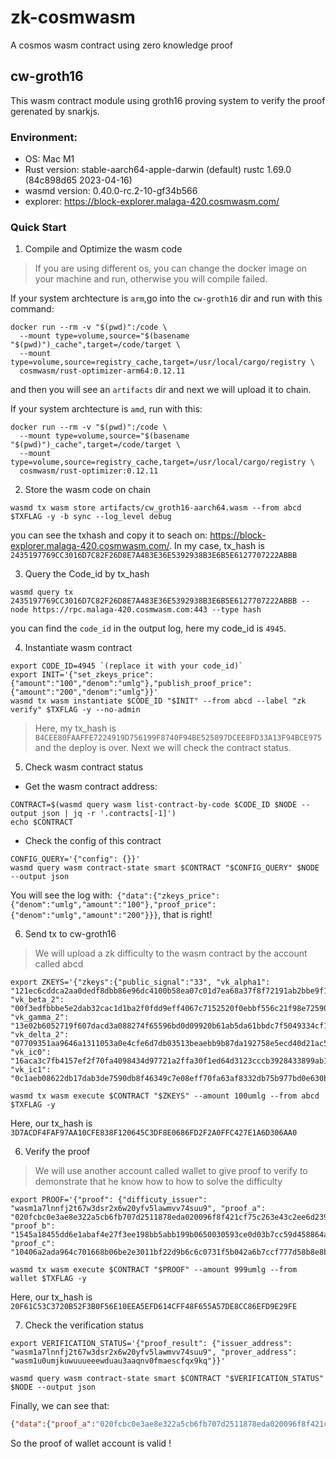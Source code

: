 # zk-cosmwasm
A cosmos wasm contract using zero knowledge proof

## cw-groth16
This wasm contract module using groth16 proving system to verify the proof gerenated by snarkjs.

### Environment: 
- OS: Mac M1
- Rust version: stable-aarch64-apple-darwin (default)  rustc 1.69.0 (84c898d65 2023-04-16)
- wasmd version: 0.40.0-rc.2-10-gf34b566
- explorer: https://block-explorer.malaga-420.cosmwasm.com/

### Quick Start
1. Compile and Optimize the wasm code
> If you are using different os, you can change the docker image on your machine and run, otherwise you will compile failed.

If your system archtecture is `arm`,go into the `cw-groth16` dir and run with this command: 
```shell
docker run --rm -v "$(pwd)":/code \
  --mount type=volume,source="$(basename "$(pwd)")_cache",target=/code/target \
  --mount type=volume,source=registry_cache,target=/usr/local/cargo/registry \
  cosmwasm/rust-optimizer-arm64:0.12.11
```
and then you will see an `artifacts` dir and next we will upload it to chain.

If your system archtecture is `amd`, run with this:
```shell
docker run --rm -v "$(pwd)":/code \
  --mount type=volume,source="$(basename "$(pwd)")_cache",target=/code/target \
  --mount type=volume,source=registry_cache,target=/usr/local/cargo/registry \
  cosmwasm/rust-optimizer:0.12.11
```

2. Store the wasm code on chain
```shell
wasmd tx wasm store artifacts/cw_groth16-aarch64.wasm --from abcd $TXFLAG -y -b sync --log_level debug
```
you can see the txhash and copy it to seach on: https://block-explorer.malaga-420.cosmwasm.com/. In my case, tx_hash is `2435197769CC3016D7C82F26D8E7A483E36E5392938B3E6B5E6127707222ABBB`

3. Query the Code_id by tx_hash
```shell
wasmd query tx 2435197769CC3016D7C82F26D8E7A483E36E5392938B3E6B5E6127707222ABBB --node https://rpc.malaga-420.cosmwasm.com:443 --type hash
```

you can find the `code_id` in the output log, here my code_id is `4945`.

4. Instantiate wasm contract
```shell
export CODE_ID=4945 `(replace it with your code_id)`
export INIT='{"set_zkeys_price":{"amount":"100","denom":"umlg"},"publish_proof_price":{"amount":"200","denom":"umlg"}}'
wasmd tx wasm instantiate $CODE_ID "$INIT" --from abcd --label "zk verify" $TXFLAG -y --no-admin
```
> Here, my tx_hash is `B4CEE80FAAFFE7224919D756199F8740F94BE525897DCEE8FD33A13F94BCE975` and the deploy is over. Next we will check the contract status.

5. Check wasm contract status   
- Get the wasm contract address:
```shell
CONTRACT=$(wasmd query wasm list-contract-by-code $CODE_ID $NODE --output json | jq -r '.contracts[-1]')
echo $CONTRACT
```
- Check the config of this contract
```shell
CONFIG_QUERY='{"config": {}}'
wasmd query wasm contract-state smart $CONTRACT "$CONFIG_QUERY" $NODE --output json
```
You will see the log with:`
{"data":{"zkeys_price":{"denom":"umlg","amount":"100"},"proof_price":{"denom":"umlg","amount":"200"}}}`, that is right!

6. Send tx to cw-groth16
> We will upload a zk difficulty to the wasm contract by the account called abcd
```shell
export ZKEYS='{"zkeys":{"public_signal":"33", "vk_alpha1": "121ec6cddca2aa0dedf8dbb86e96dc4100b58ea07c01d7ea68a37f8f72191ab2bbe9f16bfe675f71c899ff11e23cbb04064831acc8c18f561f446eeaac3a9a056cb9a89b0b3f13a57eab4e97ebaff6f0a39327bd0a4b5f725d633c87474d35f2", "vk_beta_2": "00f3edfbbbe5e2dab32cac1d1ba2f0fdd9eff4067c7152520f0ebbf556c21f98e72590b3cdb614b1ea116991305da942077b7419fac8cc2d38dc6639d68a4cf7c8362efd8395020836f3aa564537fa02a17f2d1b423c19b6cf4784037b1d9f1510afbae9e95703ff3a98c46720f05e642588ef21ccb09580c84d211c0fd60acda18a699f61cef4925b9b113c8a2377f0147c5ee0882a97519627776222438d3e29f581f0e4b61fe18ab42089dfe24a1b9d7376667382941e37329860ec84d105", "vk_gamma_2": "13e02b6052719f607dacd3a088274f65596bd0d09920b61ab5da61bbdc7f5049334cf11213945d57e5ac7d055d042b7e024aa2b2f08f0a91260805272dc51051c6e47ad4fa403b02b4510b647ae3d1770bac0326a805bbefd48056c8c121bdb80606c4a02ea734cc32acd2b02bc28b99cb3e287e85a763af267492ab572e99ab3f370d275cec1da1aaa9075ff05f79be0ce5d527727d6e118cc9cdc6da2e351aadfd9baa8cbdd3a76d429a695160d12c923ac9cc3baca289e193548608b82801", "vk_delta_2": "07709351aa9646a1311053a0e4cfe6d7db03513beaebb9b87da192758e5ecd40d21ac535e7664e78d669399de703cb72109a5d6b3943018f1dd43462eb71be512213f05e61b2c93bc5f65d270bf78122b00e24d38b0f98efdee072cf3b4c8d0a1905dcb70f21d51fdd376d5fcd258df6c3477a2421527d1702b848954fd7a3bbf710eda0c1880b79a996516ec37d616c13082219d90a7743ad8eb5e3faceec7ad6374029d52eaeca7b66c598b3dd7066e4b6246cea47794fdcffcf7891984272", "vk_ic0": "16aca3c7fb4157ef2f70fa4098434d97721a2ffa30f1ed64d3123cccb3928433899ab147217331f74f18ce687cc591700e79ca556db5b53e92f1133b889dbc11ef79615331a9a810cbef02d3a760b437a1bd50c1b6c396288abcb37479bc18a5", "vk_ic1": "0c1aeb08622db17dab3de7590db8f46349c7e08eff70fa63af8332db75b977bd0e630b04d8e28d4b3416381b27f4bded12e8067fd6f65bd436608cf66f0eb0c19b7da57b72785966d71b91229cde327918d14b3330b891bdfcf255e3d0ecfbfd"}}'

wasmd tx wasm execute $CONTRACT "$ZKEYS" --amount 100umlg --from abcd $TXFLAG -y
```

Here, our tx_hash is `3D7ACDF4FAF97AA10CFE838F120645C3DF8E0686FD2F2A0FFC427E1A6D306AA0`

6. Verify the proof
> We will use another account called wallet to give proof to verify to demonstrate that he know how to how to solve the difficulty

```shell
export PROOF='{"proof": {"difficuty_issuer": "wasm1a7lnnfj2t67w3dsr2x6w20yfv5lawmvv74suu9", "proof_a": "020fcbc0e3ae8e322a5cb6fb707d2511878eda020096f8f421cf75c263e43c2ee6d2392b6e03410d5555fd80628581f1054ce4ab8c9c277ce545b05efc145a1aeecd84038c67972a55367b2e1181c19311a7b3a3aa2b2cd70c4823db3ae498a0", "proof_b": "1545a18455dd6e1abaf4e27f3ee198bb5abb199b0650030593ce0d03b7cc59d458864acc3db510efe2300f778aa797e017c8d8fa15654b1995f0e659910bbdf8c0d88ef6801e1615e664b559daa8fd139b88569e95e6058d077fb5ae6aafe93116d6254de64023b0e8b41b145bb43d53bbee70486de6dd67c00f4f05c5e6a563f3b808b942184fa3488ace3a57e90016106fcc94b8d3d95c52ca1a616348b9095e7df0ba97156e4e93e787474d19e0ea423eda0bf5ebc81efce1b12f4c22ee00", "proof_c": "10406a2ada964c701668b06be2e3011bf22d9b6c6c0731f5b042a6b7ccf777d58b8e8b8b19fd711953b170d591981eb80f373990aee796b4797bb6ee63f57cbc402ce8dc2360ef18e40c5a44e8d2948e94d6c7f226f384f6cf4c0190de295b87"}}'

wasmd tx wasm execute $CONTRACT "$PROOF" --amount 999umlg --from wallet $TXFLAG -y
```

Here, our tx_hash is `20F61C53C3720B52F3B0F56E10EEA5EFD614CFF48F655A57DE8CC86EFD9E29FE`

7. Check the verification status
```shell
export VERIFICATION_STATUS='{"proof_result": {"issuer_address": "wasm1a7lnnfj2t67w3dsr2x6w20yfv5lawmvv74suu9", "prover_address": "wasm1u0umjkuwuuueeewduau3aaqnv0fmaescfqx9kq"}}'

wasmd query wasm contract-state smart $CONTRACT "$VERIFICATION_STATUS" $NODE --output json
```
Finally, we can see that:
```json
{"data":{"proof_a":"020fcbc0e3ae8e322a5cb6fb707d2511878eda020096f8f421cf75c263e43c2ee6d2392b6e03410d5555fd80628581f1054ce4ab8c9c277ce545b05efc145a1aeecd84038c67972a55367b2e1181c19311a7b3a3aa2b2cd70c4823db3ae498a0","proof_b":"1545a18455dd6e1abaf4e27f3ee198bb5abb199b0650030593ce0d03b7cc59d458864acc3db510efe2300f778aa797e017c8d8fa15654b1995f0e659910bbdf8c0d88ef6801e1615e664b559daa8fd139b88569e95e6058d077fb5ae6aafe93116d6254de64023b0e8b41b145bb43d53bbee70486de6dd67c00f4f05c5e6a563f3b808b942184fa3488ace3a57e90016106fcc94b8d3d95c52ca1a616348b9095e7df0ba97156e4e93e787474d19e0ea423eda0bf5ebc81efce1b12f4c22ee00","proof_c":"10406a2ada964c701668b06be2e3011bf22d9b6c6c0731f5b042a6b7ccf777d58b8e8b8b19fd711953b170d591981eb80f373990aee796b4797bb6ee63f57cbc402ce8dc2360ef18e40c5a44e8d2948e94d6c7f226f384f6cf4c0190de295b87","is_valid":true}}
```
So the proof of wallet account is valid !